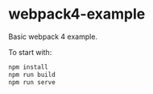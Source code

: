 # webpack4-example
Basic webpack 4 example.

To start with:

```sh
npm install
npm run build
npm run serve
```
